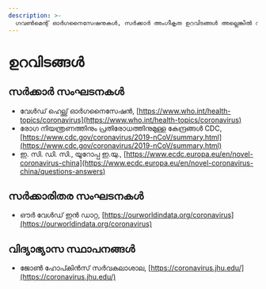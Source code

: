 ```yaml
---
description: >-
  ഗവൺമെന്റ് ഓർഗനൈസേഷനുകൾ, സർക്കാർ അംഗീകൃത ഉറവിടങ്ങൾ അല്ലെങ്കിൽ വിദ്യാഭ്യാസ സ്ഥാപനങ്ങൾ എന്നിവയിൽ നിന്നുള്ള വിവിധ വിശ്വസനീയമായ ഉറവിടങ്ങളെ അടിസ്ഥാനമാക്കിയുള്ളതാണ് ഈ ഗൈഡ്.
---
```


# ഉറവിടങ്ങൾ

## സർക്കാർ സംഘടനകൾ

* വേൾഡ് ഹെല്ത്ത്  ഓർഗനൈസേഷൻ, [https://www.who.int/health-topics/coronavirus](https://www.who.int/health-topics/coronavirus)
* രോഗ നിയന്ത്രണത്തിനും പ്രതിരോധത്തിനുമുള്ള കേന്ദ്രങ്ങൾ CDC, [https://www.cdc.gov/coronavirus/2019-nCoV/summary.html](https://www.cdc.gov/coronavirus/2019-nCoV/summary.html)
* ഇ. സി. ഡി. സി., യൂറോപ്പ ഇ.യു., [https://www.ecdc.europa.eu/en/novel-coronavirus-china](https://www.ecdc.europa.eu/en/novel-coronavirus-china/questions-answers)

## സർക്കാരിതര സംഘടനകൾ

* ഔർ വേൾഡ് ഇൻ ഡാറ്റ, [https://ourworldindata.org/coronavirus](https://ourworldindata.org/coronavirus)

## വിദ്യാഭ്യാസ സ്ഥാപനങ്ങൾ

* ജോൺ ഹോപ്കിൻസ് സർവകലാശാല, [https://coronavirus.jhu.edu/](https://coronavirus.jhu.edu/)

